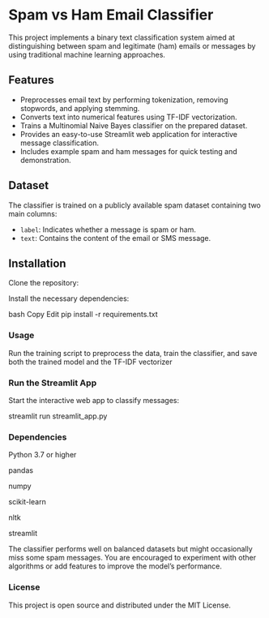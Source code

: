 # Spam vs Ham Email Classifier

This project implements a binary text classification system aimed at distinguishing between spam and legitimate (ham) emails or messages by using traditional machine learning approaches.

## Features

- Preprocesses email text by performing tokenization, removing stopwords, and applying stemming.  
- Converts text into numerical features using TF-IDF vectorization.  
- Trains a Multinomial Naive Bayes classifier on the prepared dataset.  
- Provides an easy-to-use Streamlit web application for interactive message classification.  
- Includes example spam and ham messages for quick testing and demonstration.

## Dataset

The classifier is trained on a publicly available spam dataset containing two main columns:

- `label`: Indicates whether a message is spam or ham.  
- `text`: Contains the content of the email or SMS message.

## Installation

Clone the repository:

Install the necessary dependencies:

bash
Copy
Edit
pip install -r requirements.txt
### Usage

Run the training script to preprocess the data, train the classifier, and save both the trained model and the TF-IDF vectorizer


### Run the Streamlit App
Start the interactive web app to classify messages:

streamlit run streamlit_app.py

### Dependencies
Python 3.7 or higher

pandas

numpy

scikit-learn

nltk

streamlit


The classifier performs well on balanced datasets but might occasionally miss some spam messages. You are encouraged to experiment with other algorithms or add features to improve the model’s performance.

### License
This project is open source and distributed under the MIT License.
